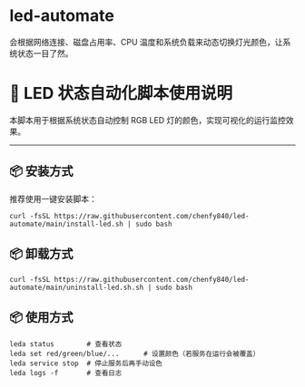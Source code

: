 # led-automate
会根据网络连接、磁盘占用率、CPU 温度和系统负载来动态切换灯光颜色，让系统状态一目了然。

# 🌟 LED 状态自动化脚本使用说明

本脚本用于根据系统状态自动控制 RGB LED 灯的颜色，实现可视化的运行监控效果。

---

## 📦 安装方式

推荐使用一键安装脚本：

```shell
curl -fsSL https://raw.githubusercontent.com/chenfy840/led-automate/main/install-led.sh | sudo bash
```

## 📦 卸载方式

```shell
curl -fsSL https://raw.githubusercontent.com/chenfy840/led-automate/main/uninstall-led.sh.sh | sudo bash
```

## 📦 使用方式

```shell
leda status        # 查看状态
leda set red/green/blue/...      # 设置颜色（若服务在运行会被覆盖）
leda service stop  # 停止服务后再手动设色
leda logs -f       # 查看日志
```
